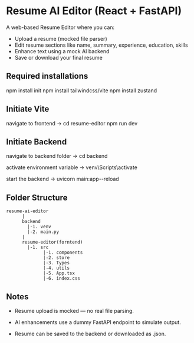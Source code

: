 # Resume AI Editor (React + FastAPI)

A web-based Resume Editor where you can:
- Upload a resume (mocked file parser)
- Edit resume sections like name, summary, experience, education, skills
- Enhance text using a mock AI backend
- Save or download your final resume

## Required installations

npm install init
npm install tailwindcss/vite
npm install zustand

## Initiate Vite

navigate to frontend -> cd resume-editor
npm run dev

## Initiate Backend

navigate to backend folder -> cd backend

activate environment variable -> venv\Scripts\activate

start the backend -> uvicorn main:app--reload


## Folder Structure
``` 
resume-ai-editor
      |
      backend 
        |-1. venv
        |-2. main.py
      |
      resume-editor(forntend) 
        |-1. src
              |-1. components
              |-2. store
              |-3. Types
              |-4. utils
              |-5. App.tsx
              |-6. index.css
```

## Notes
 - Resume upload is mocked — no real file parsing.

 - AI enhancements use a dummy FastAPI endpoint to simulate output.

 - Resume can be saved to the backend or downloaded as .json.
